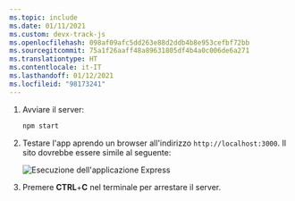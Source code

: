 ```yaml
---
ms.topic: include
ms.date: 01/11/2021
ms.custom: devx-track-js
ms.openlocfilehash: 098af09afc5dd263e88d2ddb4b8e953cefbf72bb
ms.sourcegitcommit: 75a1f26aaff48a89631805df4b4a0c006de6a271
ms.translationtype: HT
ms.contentlocale: it-IT
ms.lasthandoff: 01/12/2021
ms.locfileid: "98173241"
---
```

1. Avviare il server:

    ```bash
    npm start
    ```

1. Testare l'app aprendo un browser all'indirizzo `http://localhost:3000`. Il sito dovrebbe essere simile al seguente:

    ![Esecuzione dell'applicazione Express](../media/deploy-azure/express.png)

1. Premere **CTRL**+**C** nel terminale per arrestare il server.
